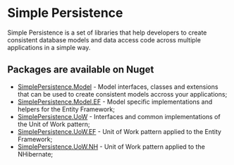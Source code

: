 # Simple Persistence
Simple Persistence is a set of libraries that help developers to create consistent database models and data access code across multiple applications in a simple way. 

## Packages are available on Nuget
- [SimplePersistence.Model](https://www.nuget.org/packages/SimplePersistence.Model/) - Model interfaces, classes and extensions that can be used to create consistent models accross your applications;
- [SimplePersistence.Model.EF](https://www.nuget.org/packages/SimplePersistence.Model.EF/) - Model specific implementations and helpers for the Entity Framework;
- [SimplePersistence.UoW](https://www.nuget.org/packages/SimplePersistence.UoW/) - Interfaces and common implementations of the Unit of Work pattern;
- [SimplePersistence.UoW.EF](https://www.nuget.org/packages/SimplePersistence.UoW.EF/) - Unit of Work pattern applied to the Entity Framework;
- [SimplePersistence.UoW.NH](https://www.nuget.org/packages/SimplePersistence.UoW.NH/) - Unit of Work pattern applied to the NHibernate;
